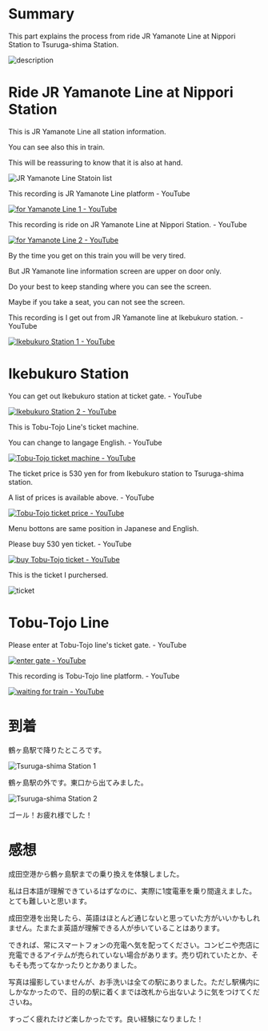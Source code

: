 # Summary

This part explains the process from ride JR Yamanote Line at Nippori Station to Tsuruga-shima Station.

![description](https://user-images.githubusercontent.com/56988/221233559-580eb9a0-cc7e-4f1d-9dce-3ab5925720bb.png)


# Ride JR Yamanote Line at Nippori Station

This is JR Yamanote Line all station information.

You can see also this in train.

This will be reassuring to know that it is also at hand.

![JR Yamanote Line Statoin list](https://user-images.githubusercontent.com/56988/221353366-cca834bc-a40c-4438-a696-eb256165305c.png)

This recording is JR Yamanote Line platform - YouTube

[![for Yamanote Line 1 - YouTube](http://img.youtube.com/vi/2ZmjrkA0OUs/0.jpg)](https://www.youtube.com/watch?v=2ZmjrkA0OUs)

This recording is ride on JR Yamanote Line at Nippori Station. - YouTube

[![for Yamanote Line 2 - YouTube](http://img.youtube.com/vi/bXSHijhEtGY/0.jpg)](https://www.youtube.com/watch?v=bXSHijhEtGY)

By the time you get on this train you will be very tired.

But JR Yamanote line information screen are upper on door only.

Do your best to keep standing where you can see the screen.

Maybe if you take a seat, you can not see the screen.

This recording is I get out from JR Yamanote line at Ikebukuro station. - YouTube

[![Ikebukuro Station 1 - YouTube](http://img.youtube.com/vi/HD8703_cKG0/0.jpg)](https://www.youtube.com/watch?v=HD8703_cKG0)


# Ikebukuro Station

You can get out Ikebukuro station at ticket gate. - YouTube

[![Ikebukuro Station 2 - YouTube](http://img.youtube.com/vi/PYAla5ZByCU/0.jpg)](https://www.youtube.com/watch?v=PYAla5ZByCU)

This is Tobu-Tojo Line's ticket machine.

You can change to langage English. - YouTube

[![Tobu-Tojo ticket machine - YouTube](http://img.youtube.com/vi/2F9p7RJyV6Q/0.jpg)](https://www.youtube.com/watch?v=2F9p7RJyV6Q)

The ticket price is 530 yen for from Ikebukuro station to Tsuruga-shima station.

A list of prices is available above. - YouTube

[![Tobu-Tojo ticket price - YouTube](http://img.youtube.com/vi/bW3EBDi5AMk/0.jpg)](https://www.youtube.com/watch?v=bW3EBDi5AMk)

Menu bottons are same position in Japanese and English.

Please buy 530 yen ticket. - YouTube

[![buy Tobu-Tojo ticket - YouTube](http://img.youtube.com/vi/JGK7vj03pzE/0.jpg)](https://www.youtube.com/watch?v=JGK7vj03pzE)

This is the ticket I purchersed.

![ticket](https://user-images.githubusercontent.com/56988/221272593-1878b93c-8d5e-4d72-ac63-b822f7ae5ffd.png)


# Tobu-Tojo Line

Please enter at Tobu-Tojo line's ticket gate. - YouTube

[![enter gate - YouTube](http://img.youtube.com/vi/5XbEECiGpSo/0.jpg)](https://www.youtube.com/watch?v=5XbEECiGpSo)

This recording is Tobu-Tojo line platform. - YouTube

[![waiting for train - YouTube](http://img.youtube.com/vi/L2I1VdpECBo/0.jpg)](https://www.youtube.com/watch?v=L2I1VdpECBo)


# 到着

鶴ヶ島駅で降りたところです。

![Tsuruga-shima Station 1](https://user-images.githubusercontent.com/56988/221278487-c593019f-a03c-4992-8b37-f3d4e0c66fda.jpg)

鶴ヶ島駅の外です。東口から出てみました。

![Tsuruga-shima Station 2](https://user-images.githubusercontent.com/56988/221278798-e5e6437b-a24a-46d2-8d93-9589ce683e92.jpg)

ゴール！お疲れ様でした！

# 感想

成田空港から鶴ヶ島駅までの乗り換えを体験しました。

私は日本語が理解できているはずなのに、実際に1度電車を乗り間違えました。とても難しいと思います。

成田空港を出発したら、英語はほとんど通じないと思っていた方がいいかもしれません。たまたま英語が理解できる人が歩いていることはあります。

できれば、常にスマートフォンの充電へ気を配ってください。コンビニや売店に充電できるアイテムが売られていない場合があります。売り切れていたとか、そもそも売ってなかったりとかありました。

写真は撮影していませんが、お手洗いは全ての駅にありました。ただし駅構内にしかなかったので、目的の駅に着くまでは改札から出ないように気をつけてくださいね。

すっごく疲れたけど楽しかったです。良い経験になりました！
